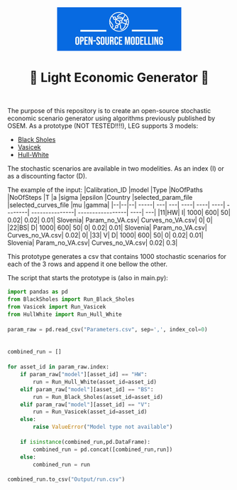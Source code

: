 <div align="center">
  <a href="https://github.com/open-source-modelling" target="_blank">
    <picture>
      <img src="images/OSM_logo.jpeg" width=280 alt="Logo"/>
    </picture>
  </a>
</div>


<h1 align="center" style="border-botom: none">
  <b>
    🐍 Light Economic Generator 🐍     
  </b>
</h1>

</br>

The purpose of this repository is to create an open-source stochastic economic scenario generator using algorithms previously published by OSEM.
As a prototype (NOT TESTED!!!!), LEG supports 3 models:
 - [Black Sholes](https://github.com/open-source-modelling/insurance_python/tree/main/black_sholes)
 - [Vasicek](https://github.com/open-source-modelling/insurance_python/tree/main/vasicek_one_factor)
 - [Hull-White](https://github.com/open-source-modelling/insurance_python/tree/main/hull_white_one_factor)




The stochastic scenarios are available in two modelities. As an index (I) or as a discounting factor (D).

The example of the input:
|Calibration_ID	|model	|Type	|NoOfPaths	|NoOfSteps	|T	|a	|sigma	|epsilon	|Country	|selected_param_file	|selected_curves_file	|mu	|gamma|
|--|--|--| -----| ---| ---| ----| ----| ----| --------| ---------------| -----------------| ----| ---|
|11|HW|	I|	1000|	600|	50|	0.02|	0.02|	0.01|	Slovenia|	Param_no_VA.csv|	Curves_no_VA.csv|	   0|	  0|
|22|BS|	D|	1000|	600|	50|    0|	0.02|	0.01|	Slovenia|	Param_no_VA.csv|	Curves_no_VA.csv|	0.02|	  0|
|33| V|	D|	1000|	600|	50|	   0|	0.02|	0.01|	Slovenia|	Param_no_VA.csv|	Curves_no_VA.csv|	0.02|	0.3|


This prototype generates a csv that contains 1000 stochastic scenarios for each of the 3 rows and append it one bellow the other.

The script that starts the prototype is (also in main.py):

```python
import pandas as pd
from BlackSholes import Run_Black_Sholes
from Vasicek import Run_Vasicek
from HullWhite import Run_Hull_White

param_raw = pd.read_csv("Parameters.csv", sep=',', index_col=0)


combined_run = []

for asset_id in param_raw.index:
    if param_raw["model"][asset_id] == "HW":
        run = Run_Hull_White(asset_id=asset_id)        
    elif param_raw["model"][asset_id] == "BS":
        run = Run_Black_Sholes(asset_id=asset_id)
    elif param_raw["model"][asset_id] == "V":
        run = Run_Vasicek(asset_id=asset_id)
    else:
        raise ValueError("Model type not available")

    if isinstance(combined_run,pd.DataFrame):
        combined_run = pd.concat([combined_run,run])
    else:
        combined_run = run

combined_run.to_csv("Output/run.csv")
```
